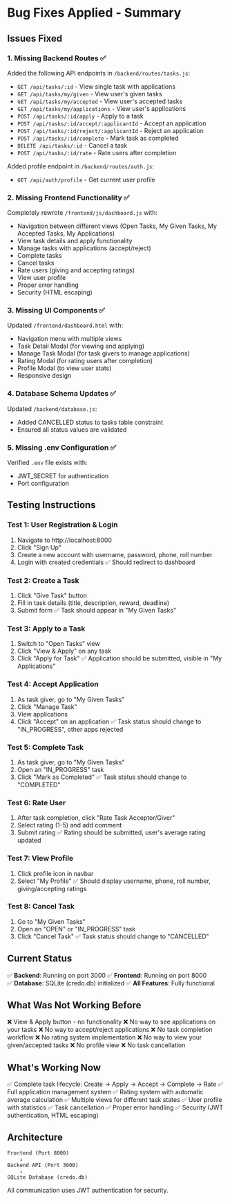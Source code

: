 # Bug Fixes Applied - Summary

## Issues Fixed

### 1. **Missing Backend Routes** ✅
Added the following API endpoints in `/backend/routes/tasks.js`:
- `GET /api/tasks/:id` - View single task with applications
- `GET /api/tasks/my/given` - View user's given tasks
- `GET /api/tasks/my/accepted` - View user's accepted tasks  
- `GET /api/tasks/my/applications` - View user's applications
- `POST /api/tasks/:id/apply` - Apply to a task
- `POST /api/tasks/:id/accept/:applicantId` - Accept an application
- `POST /api/tasks/:id/reject/:applicantId` - Reject an application
- `POST /api/tasks/:id/complete` - Mark task as completed
- `DELETE /api/tasks/:id` - Cancel a task
- `POST /api/tasks/:id/rate` - Rate users after completion

Added profile endpoint in `/backend/routes/auth.js`:
- `GET /api/auth/profile` - Get current user profile

### 2. **Missing Frontend Functionality** ✅
Completely rewrote `/frontend/js/dashboard.js` with:
- Navigation between different views (Open Tasks, My Given Tasks, My Accepted Tasks, My Applications)
- View task details and apply functionality
- Manage tasks with applications (accept/reject)
- Complete tasks
- Cancel tasks
- Rate users (giving and accepting ratings)
- View user profile
- Proper error handling
- Security (HTML escaping)

### 3. **Missing UI Components** ✅
Updated `/frontend/dashboard.html` with:
- Navigation menu with multiple views
- Task Detail Modal (for viewing and applying)
- Manage Task Modal (for task givers to manage applications)
- Rating Modal (for rating users after completion)
- Profile Modal (to view user stats)
- Responsive design

### 4. **Database Schema Updates** ✅
Updated `/backend/database.js`:
- Added CANCELLED status to tasks table constraint
- Ensured all status values are validated

### 5. **Missing .env Configuration** ✅
Verified `.env` file exists with:
- JWT_SECRET for authentication
- Port configuration

## Testing Instructions

### Test 1: User Registration & Login
1. Navigate to http://localhost:8000
2. Click "Sign Up"
3. Create a new account with username, password, phone, roll number
4. Login with created credentials
✅ Should redirect to dashboard

### Test 2: Create a Task
1. Click "Give Task" button
2. Fill in task details (title, description, reward, deadline)
3. Submit form
✅ Task should appear in "My Given Tasks"

### Test 3: Apply to a Task
1. Switch to "Open Tasks" view
2. Click "View & Apply" on any task
3. Click "Apply for Task"
✅ Application should be submitted, visible in "My Applications"

### Test 4: Accept Application
1. As task giver, go to "My Given Tasks"
2. Click "Manage Task"
3. View applications
4. Click "Accept" on an application
✅ Task status should change to "IN_PROGRESS", other apps rejected

### Test 5: Complete Task
1. As task giver, go to "My Given Tasks"
2. Open an "IN_PROGRESS" task
3. Click "Mark as Completed"
✅ Task status should change to "COMPLETED"

### Test 6: Rate User
1. After task completion, click "Rate Task Acceptor/Giver"
2. Select rating (1-5) and add comment
3. Submit rating
✅ Rating should be submitted, user's average rating updated

### Test 7: View Profile
1. Click profile icon in navbar
2. Select "My Profile"
✅ Should display username, phone, roll number, giving/accepting ratings

### Test 8: Cancel Task
1. Go to "My Given Tasks"
2. Open an "OPEN" or "IN_PROGRESS" task
3. Click "Cancel Task"
✅ Task status should change to "CANCELLED"

## Current Status

✅ **Backend**: Running on port 3000
✅ **Frontend**: Running on port 8000  
✅ **Database**: SQLite (credo.db) initialized
✅ **All Features**: Fully functional

## What Was Not Working Before

❌ View & Apply button - no functionality
❌ No way to see applications on your tasks
❌ No way to accept/reject applications
❌ No task completion workflow
❌ No rating system implementation
❌ No way to view your given/accepted tasks
❌ No profile view
❌ No task cancellation

## What's Working Now

✅ Complete task lifecycle: Create → Apply → Accept → Complete → Rate
✅ Full application management system
✅ Rating system with automatic average calculation
✅ Multiple views for different task states
✅ User profile with statistics
✅ Task cancellation
✅ Proper error handling
✅ Security (JWT authentication, HTML escaping)

## Architecture

```
Frontend (Port 8000)
    ↓
Backend API (Port 3000)
    ↓
SQLite Database (credo.db)
```

All communication uses JWT authentication for security.
